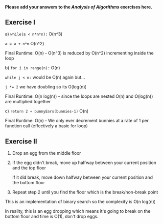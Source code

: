 #### Please add your answers to the ***Analysis of  Algorithms*** exercises here.

## Exercise I

a) `while(a < n*n*n):` O(n^3)

   `a = a + n*n` O(n^2)

   Final Runtime: O(n) - O(n^3) is reduced by O(n^2) incrementing inside the loop

b) `for i in range(n):` O(n)

   `while j < n:` would be O(n) again but...

   `j *= 2` we have doubling so its O(log(n))

   Final Runtime: O(n log(n)) - since the loops are nested O(n) and O(log(n)) are multiplied together

c) `return 2 + bunnyEars(bunnies-1)` O(n)

   Final Runtime: O(n) - We only ever decrement bunnies at a rate of 1 per function call (effectively a basic for loop) 

## Exercise II

1) Drop an egg from the middle floor

2) If the egg didn't break, move up halfway between your current position and the top floor

   If it did break, move down halfway between your current position and the bottom floor

3) Repeat step 2 until you find the floor which is the break/non-break point

This is an implementation of binary search so the complexity is O(n log(n))

In reality, this is an egg dropping which means it's going to break on the bottom floor and time is O(1), don't drop eggs.
